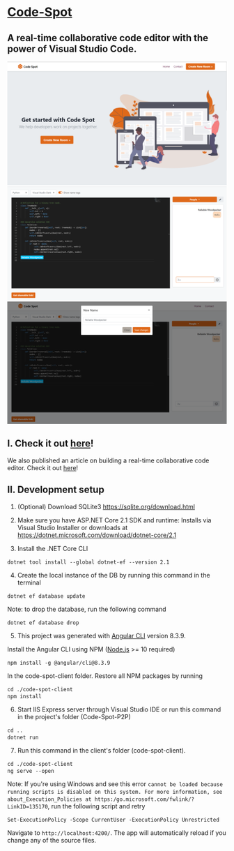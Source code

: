 # [Code-Spot](https://code-spot.azurewebsites.net/)

## A real-time collaborative code editor with the power of Visual Studio Code. 

![](./images/HomeScreen.png)
![](./images/EditorScreen.png)
![](./images/ChangeName.png)

## **I. Check it out [here](https://code-spot.azurewebsites.net/)!**
We also published an article on building a real-time collaborative code editor. Check it out [here](https://medium.com/@dinamoteam01/building-a-real-time-collaborative-code-editor-cb842975652f)!

## **II. Development setup**

1. (Optional) Download SQLite3
https://sqlite.org/download.html

2. Make sure you have ASP.NET Core 2.1 SDK and runtime: Installs via Visual Studio Installer or downloads at https://dotnet.microsoft.com/download/dotnet-core/2.1

3. Install the .NET Core CLI

```shell
dotnet tool install --global dotnet-ef --version 2.1
```
4. Create the local instance of the DB by running this command in the terminal

```shell
dotnet ef database update
```
Note: to drop the database, run the following command
```shell
dotnet ef database drop
```

5. This project was generated with [Angular CLI](https://cli.angular.io/) version 8.3.9.

Install the Angular CLI using NPM ([Node.js](https://nodejs.org/en/) >= 10 required)

```shell
npm install -g @angular/cli@8.3.9 
```
In the code-spot-client folder. Restore all NPM packages by running

```shell
cd ./code-spot-client
npm install
```

6. Start IIS Express server through Visual Studio IDE or run this command in the project's folder (Code-Spot-P2P)
```shell
cd ..
dotnet run
```
7. Run this command in the client's folder (code-spot-client).

```shell
cd ./code-spot-client
ng serve --open
```

Note: If you're using Windows and see this error `cannot be loaded because running scripts is disabled on this system. For more information, see about_Execution_Policies at https:/go.microsoft.com/fwlink/?LinkID=135170`, run the following script and retry
```shell
Set-ExecutionPolicy -Scope CurrentUser -ExecutionPolicy Unrestricted
```

 Navigate to `http://localhost:4200/`. The app will automatically reload if you change any of the source files.
